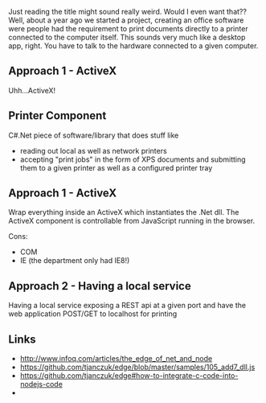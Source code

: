 
Just reading the title might sound really weird. Would I even want that?? Well, about a year ago we started a project, creating an office software were people had the requirement to print documents directly to a printer connected to the computer itself. This sounds very much like a desktop app, right. You have to talk to the hardware connected to a given computer.

## Approach 1 - ActiveX

Uhh...ActiveX!



## Printer Component

C#.Net piece of software/library that does stuff like

- reading out local as well as network printers
- accepting "print jobs" in the form of XPS documents and submitting them to a given printer as well as a configured printer tray

## Approach 1 - ActiveX

Wrap everything inside an ActiveX which instantiates the .Net dll. The ActiveX component is controllable from JavaScript running in the browser.

Cons:

- COM
- IE (the department only had IE8!)

## Approach 2 - Having a local service

Having a local service exposing a REST api at a given port and have the web application POST/GET to localhost for printing


## Links

- http://www.infoq.com/articles/the_edge_of_net_and_node
- https://github.com/tjanczuk/edge/blob/master/samples/105_add7_dll.js
- https://github.com/tjanczuk/edge#how-to-integrate-c-code-into-nodejs-code
- 

